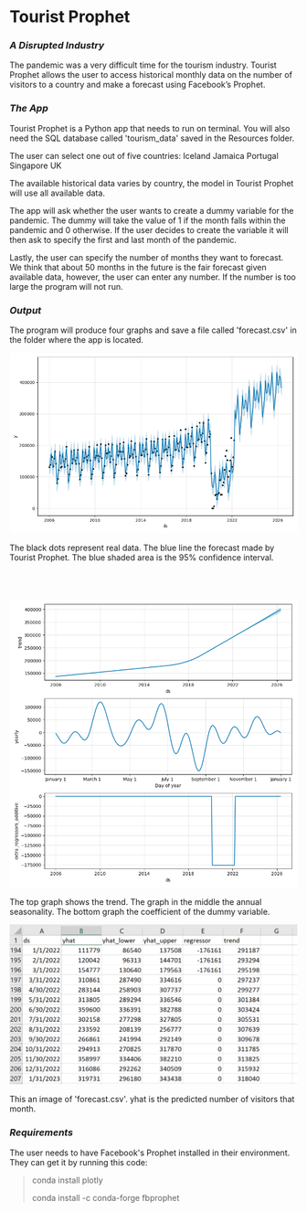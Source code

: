 # Tourist Prophet

### *A Disrupted Industry*

The pandemic was a very difficult time for the tourism industry. Tourist Prophet allows the user to access historical monthly data on the number of visitors to a country and make a forecast using Facebook’s Prophet. 

### *The App*
Tourist Prophet is a Python app that needs to run on terminal. You will also need the SQL database called 'tourism_data' saved in the Resources folder. 

The user can select one out of five countries:
Iceland
Jamaica
Portugal
Singapore
UK

The available historical data varies by country, the model in Tourist Prophet will use all available data.

The app will ask whether the user wants to create a dummy variable for the pandemic. The dummy will take the value of 1 if the month falls within the pandemic and 0 otherwise. If the user decides to create the variable it will then ask to specify the first and last month of the pandemic. 

Lastly, the user can specify the number of months they want to forecast. We think that about 50 months in the future is the fair forecast given available data, however, the user can enter any number. If the number is too large the program will not run. 

### *Output*

The program will produce four graphs and save a file called 'forecast.csv' in the folder where the app is located. 

<p align='center'> <img src='images/Figure_1.png'></p>
The black dots represent real data. The blue line the forecast made by Tourist Prophet. The blue shaded area is the 95% confidence interval. 

<br>
<br>
<br>
<br>

<p align='center'> <img src='images/Figure_2.png'></p>
The top graph shows the trend. The graph in the middle the annual seasonality. The bottom graph the coefficient of the dummy variable. 

<br>

<p align='center'> <img src='images/Figure_3.PNG'></p>
This an image of 'forecast.csv'. yhat is the predicted number of visitors that month. 

<br>

### *Requirements*

The user needs to have Facebook's Prophet installed in their environment. They can get it by running this code:

>conda install plotly
>
>conda install -c conda-forge fbprophet








